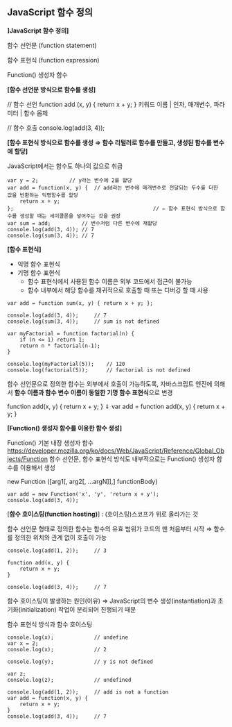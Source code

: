 ## **JavaScript 함수 정의**

**]JavaScript 함수 정의]**

함수 선언문 (function statement)

함수 표현식 (function expression) 

Function() 생성자 함수



**[함수 선언문 방식으로 함수를 생성]**

// 함수 선언
function add (x, y) { return x + y; }
키워드  이름 |  인자, 매개변수, 파라미터  | 함수 몸체  

// 함수 호출
console.log(add(3, 4));



**[함수 표현식 방식으로 함수를 생성** **⇒ 함수 리털러로 함수를 만들고, 생성된 함수를 변수에 할당]**

JavaScript에서는 함수도 하나의 값으로 취급

```var x = 1;			// x라는 변수에 1을 할당
var y = 2;			// y라는 변수에 2를 할당
var add = function(x, y) { 	// add라는 변수에 매개변수로 전달되는 두수를 더한 값을 반환하는 익명함수를 할당
	return x + y; 
};											   // ⇐ 함수 표현식 방식으로 함수를 생성할 때는 세미콜론을 넣어주는 것을 권장
var sum = add;			// 변수처럼 다른 변수에 재할당
console.log(add(3, 4));	// 7
console.log(sum(3, 4));	// 7
```



**[함수 표현식]** 

- 익명 함수 표현식
- 기명 함수 표현식 
  - 함수 표현식에서 사용된 함수 이름은 외부 코드에서 접근이 불가능
  - 함수 내부에서 해당 함수를 재귀적으로 호출할 때 또는 디버깅 할 때 사용

```
var add = function sum(x, y) { return x + y; };
 
console.log(add(3, 4));     // 7
console.log(sum(3, 4));     // sum is not defined
```

```
var myFactorial = function factorial(n) {
    if (n <= 1) return 1;
    return n * factorial(n-1);
}
 
console.log(myFactorial(5));    // 120
console.log(factorial(5));      // factorial is not defined
```



함수 선언문으로 정의한 함수는 외부에서 호출이 가능하도록, 자바스크립트 엔진에 의해서 **함수 이름과 함수 변수 이름이 동일한 기명 함수 표현식**으로 변경

function add(x, y) { return x + y; }
							⇓
var add = function add(x, y) { return x + y; }



**[Function() 생성자 함수를 이용한 함수 생성]**

Function() 기본 내장 생성자 함수
https://developer.mozilla.org/ko/docs/Web/JavaScript/Reference/Global_Objects/Function
함수 선언문, 함수 표현식 방식도 내부적으로는 Function() 생성자 함수를 이용해서 생성

new Function ([arg1[, arg2[, ...argN]],] functionBody)

```
var add = new Function('x', 'y', 'return x + y');
console.log(add(3, 4)); 
```



[**함수 호이스팅(function hosting)**] : (호이스팅)스코프가 위로 올라가는 것

함수 선언문 형태로 정의한 함수는 함수의 유효 범위가 코드의 맨 처음부터 시작 ⇒ 함수를 정의한 위치와 관계 없이 호출이 가능

```
console.log(add(1, 2));     // 3
 
function add(x, y) { 
    return x + y;
}
 
console.log(add(3, 4));     // 7
```

함수 호이스팅이 발생하는 원인(이유)
⇒ JavaScript의 변수 생성(instantiation)과 초기화(initialization) 작업이 분리되어 진행되기 때문



함수 표현식 방식과 함수 호이스팅 

```
console.log(x);             // undefine
var x = 2;
console.log(x);             // 2
 
console.log(y);             // y is not defined
 
var z;
console.log(z);             // undefined
 
console.log(add(1, 2));     // add is not a function
var add = function(x, y) { 
    return x + y;
}
console.log(add(3, 4));     // 7
```

